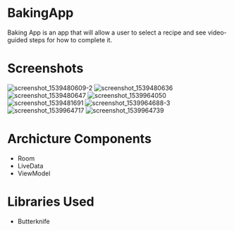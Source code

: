 # BakingApp
 Baking App is an app that will allow a user to select a recipe and see video-guided steps for how to complete it.
# Screenshots
![screenshot_1539480609-2](https://user-images.githubusercontent.com/8518978/47229440-c09e7c80-d395-11e8-83b6-e1c323b582e8.png)
![screenshot_1539480636](https://user-images.githubusercontent.com/8518978/47229463-c6945d80-d395-11e8-8a30-4a14e1eff589.png)
![screenshot_1539480647](https://user-images.githubusercontent.com/8518978/47229475-cdbb6b80-d395-11e8-9548-4ed01c4b1d2c.png)
![screenshot_1539964050](https://user-images.githubusercontent.com/8518978/47229487-d1e78900-d395-11e8-85f9-5d8a715695d5.png)
![screenshot_1539481691](https://user-images.githubusercontent.com/8518978/47229489-d3b14c80-d395-11e8-93c5-3d5a249468df.png)
![screenshot_1539964688-3](https://user-images.githubusercontent.com/8518978/47230502-5cc98300-d398-11e8-8aaf-a8daae5f1d21.png)
![screenshot_1539964717](https://user-images.githubusercontent.com/8518978/47230304-e75db280-d397-11e8-84e5-6dcbdcf48ff4.png)
![screenshot_1539964739](https://user-images.githubusercontent.com/8518978/47230320-f17fb100-d397-11e8-83e2-efc31c05c13c.png)
# Archicture Components
- Room
- LiveData
- ViewModel
# Libraries Used
- Butterknife


